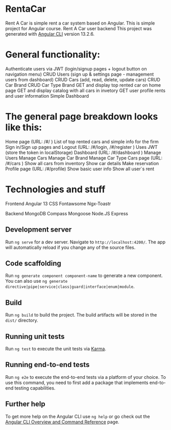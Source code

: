 # RentaCar
Rent A Car is simple rent a car system  based on Angular. This is simple project for Angular course.
Rent A Car user backend <link to be added>
This project was generated with [Angular CLI](https://github.com/angular/angular-cli) version 13.2.6.

# General functionality:

Authenticate users via JWT (login/signup pages + logout button on navigation menu)
CRUD Users (sign up & settings page - management users from dashboard)
CRUD Cars (add, read, delete, update cars)
CRUD Car Brand
CRUD Car Type Brand
GET and display top rented car on home page
GET and display catalog with all cars in invetory
GET user profile rents and user information
Simple Dashboard

# The general page breakdown looks like this:

Home page (URL: /#/ )
List of top rented cars and 
simple info for the firm
Sign in/Sign up pages and Logout (URL: /#/login, /#/register )
Uses JWT (store the token in localStorage)
Dashboard (URL: /#/dashboard )
Manage Users
Manage Cars
Manage Car Brand
Manage Car Type
Cars page (URL: /#/cars )
Show all cars from inventory
Show car details
Make reservation 
Profile page (URL: /#/profile)
Show basic user info
Show all user`s rent

# Technologies and stuff
Frontend
Angular 13
CSS
Fontawsome
Ngx-Toastr


Backend
MongoDB Compass
Mongoose
Node.JS
Express
## Development server

Run `ng serve` for a dev server. Navigate to `http://localhost:4200/`. The app will automatically reload if you change any of the source files.

## Code scaffolding

Run `ng generate component component-name` to generate a new component. You can also use `ng generate directive|pipe|service|class|guard|interface|enum|module`.

## Build

Run `ng build` to build the project. The build artifacts will be stored in the `dist/` directory.

## Running unit tests

Run `ng test` to execute the unit tests via [Karma](https://karma-runner.github.io).

## Running end-to-end tests

Run `ng e2e` to execute the end-to-end tests via a platform of your choice. To use this command, you need to first add a package that implements end-to-end testing capabilities.

## Further help

To get more help on the Angular CLI use `ng help` or go check out the [Angular CLI Overview and Command Reference](https://angular.io/cli) page.
